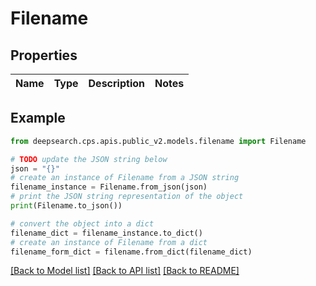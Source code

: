 # Filename


## Properties

Name | Type | Description | Notes
------------ | ------------- | ------------- | -------------

## Example

```python
from deepsearch.cps.apis.public_v2.models.filename import Filename

# TODO update the JSON string below
json = "{}"
# create an instance of Filename from a JSON string
filename_instance = Filename.from_json(json)
# print the JSON string representation of the object
print(Filename.to_json())

# convert the object into a dict
filename_dict = filename_instance.to_dict()
# create an instance of Filename from a dict
filename_form_dict = filename.from_dict(filename_dict)
```
[[Back to Model list]](../README.md#documentation-for-models) [[Back to API list]](../README.md#documentation-for-api-endpoints) [[Back to README]](../README.md)


